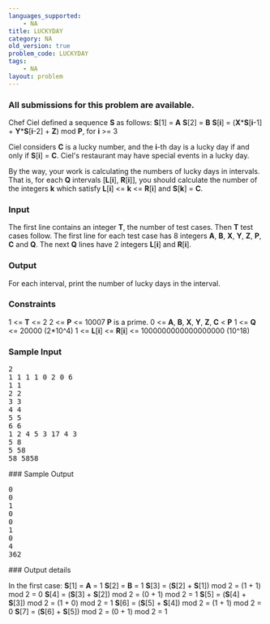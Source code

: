 ```yaml
---
languages_supported:
    - NA
title: LUCKYDAY
category: NA
old_version: true
problem_code: LUCKYDAY
tags:
    - NA
layout: problem
---
```

###  All submissions for this problem are available. 

Chef Ciel defined a sequence **S** as follows:
 **S**\[1\] = **A**
 **S**\[2\] = **B**
 **S**\[**i**\] = (**X**\***S**\[**i**-1\] + **Y**\***S**\[**i**-2\] + **Z**) mod **P**, for **i** >= 3

Ciel considers **C** is a lucky number, and the **i**-th day is a lucky day if and only if **S**\[**i**\] = **C**. Ciel's restaurant may have special events in a lucky day.

By the way, your work is calculating the numbers of lucky days in intervals. That is, for each **Q** intervals \[**L**\[**i**\], **R**\[**i**\]\], you should calculate the number of the integers **k** which satisfy **L**\[**i**\] <= **k** <= **R**\[**i**\] and **S**\[**k**\] = **C**.

### Input

The first line contains an integer **T**, the number of test cases. Then **T** test cases follow. The first line for each test case has 8 integers **A**, **B**, **X**, **Y**, **Z**, **P**, **C** and **Q**. The next **Q** lines have 2 integers **L**\[**i**\] and **R**\[**i**\].

### Output

For each interval, print the number of lucky days in the interval.

### Constraints

1 <= **T** <= 2
 2 <= **P** <= 10007
 **P** is a prime.
 0 <= **A**, **B**, **X**, **Y**, **Z**, **C** < **P**
 1 <= **Q** <= 20000 (2\*10^4)
 1 <= **L**\[**i**\] <= **R**\[**i**\] <= 1000000000000000000 (10^18)

### Sample Input

<pre>2
1 1 1 1 0 2 0 6
1 1
2 2
3 3
4 4
5 5
6 6
1 2 4 5 3 17 4 3
5 8
5 58
58 5858
</pre>### Sample Output

<pre>0
0
1
0
0
1
0
4
362
</pre>### Output details

In the first case:
 **S**\[1\] = **A** = 1
 **S**\[2\] = **B** = 1
 **S**\[3\] = (**S**\[2\] + **S**\[1\]) mod 2 = (1 + 1) mod 2 = 0
 **S**\[4\] = (**S**\[3\] + **S**\[2\]) mod 2 = (0 + 1) mod 2 = 1
 **S**\[5\] = (**S**\[4\] + **S**\[3\]) mod 2 = (1 + 0) mod 2 = 1
 **S**\[6\] = (**S**\[5\] + **S**\[4\]) mod 2 = (1 + 1) mod 2 = 0
 **S**\[7\] = (**S**\[6\] + **S**\[5\]) mod 2 = (0 + 1) mod 2 = 1
